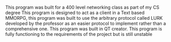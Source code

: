 This program was built for a 400 level networking class as part of my CS degree
This program is designed to act as a client in a Text based MMORPG, this program was built to use the arbitrary protocol called LURK developed by the professor as an easier protocol to implement rather than a comprehensive one.
This program was built in QT creator.
This program is fully functioning to the requirements of the project but is still unstable
